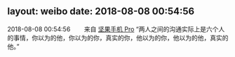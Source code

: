 layout: weibo
date: 2018-08-08 00:54:56
---
2018-08-08 00:54:56  &nbsp;&nbsp;&nbsp;&nbsp;&nbsp;&nbsp; 来自 <a href="http://app.weibo.com/t/feed/Z4AgP" rel="nofollow">坚果手机 Pro</a>
“两人之间的沟通实际上是六个人的事情，你以为的他，你以为的你，真实的你，他以为的你，他以为的他，真实的他。” ​​​
